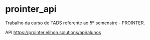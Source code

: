 # prointer_api
Trabalho da curso de TADS referente ao 5º semenstre - PROINTER.

API
https://prointer.elihon.solutions/api/alunos
